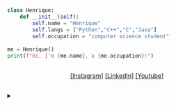 

<h2></h2>

```python
class Henrique:
    def __init__(self):
        self.name = "Henrique"
        self.langs = ["Python","C++","C","Java"] 
        self.occupation = "computer science student"
    
me = Henrique()
print(f"Hi, I'm {me.name}, a {me.occupation}!")
```
<div align="center">

<h2></h2>

[[Instagram]](https://www.instagram.com/henrique_reinaldi)
[[LinkedIn]](https://www.linkedin.com/in/henrique-reinaldi-4aa720364/)
[[Youtube]](https://www.youtube.com/@HenriqueReinaldi)

<h2></h2>
</div>


<details>
<summary></summary>
<h2>Algo muito hilário! Faz-me rir e gargalhar. Certamente, uma obra-prima da comédia moderna que não deve ser esquecida. Essa coletânea exímia de movimentos esportivos é o ápice da humanidade.</h2>
<div align="center"><img alaing=center alt="estermificacao desmistrificada" src="https://github.com/user-attachments/assets/0d25b710-07ee-42ab-9fb7-70406f0b1883"/></div>
</details>
